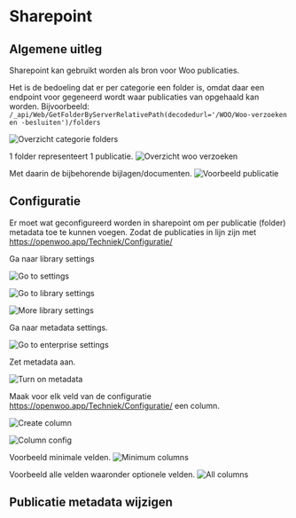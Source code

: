 # Sharepoint

## Algemene uitleg

Sharepoint kan gebruikt worden als bron voor Woo publicaties.

Het is de bedoeling dat er per categorie een folder is, omdat daar een endpoint voor gegeneerd wordt waar publicaties van opgehaald kan worden. Bijvoorbeeld: `/_api/Web/GetFolderByServerRelativePath(decodedurl='/WOO/Woo-verzoeken en -besluiten')/folders`

![Overzicht categorie folders](overzicht-categorie-folders.png)

1 folder representeert 1 publicatie.
![Overzicht woo verzoeken](overzicht-woo-verzoeken.png)

Met daarin de bijbehorende bijlagen/documenten.
![Voorbeeld publicatie](voorbeeld-publicatie.png)

## Configuratie

Er moet wat geconfigureerd worden in sharepoint om per publicatie (folder) metadata toe te kunnen voegen. Zodat de publicaties in lijn zijn met https://openwoo.app/Techniek/Configuratie/


Ga naar library settings

![Go to settings](go-to-settings.png)

![Go to library settings](go-to-library-settings.png)

![More library settings](more-library-settings.png)

Ga naar metadata settings.

![Go to enterprise settings](go-to-enterprise-settings.png)

Zet metadata aan.

![Turn on metadata](turn-on-metadata.png)

Maak voor elk veld van de configuratie https://openwoo.app/Techniek/Configuratie/ een column.

![Create column](create-column.png)

![Column config](column-config.png)

Voorbeeld minimale velden.
![Minimum columns](minimum-columns.png)

Voorbeeld alle velden waaronder optionele velden.
![All columns](all-columns.png)

## Publicatie metadata wijzigen